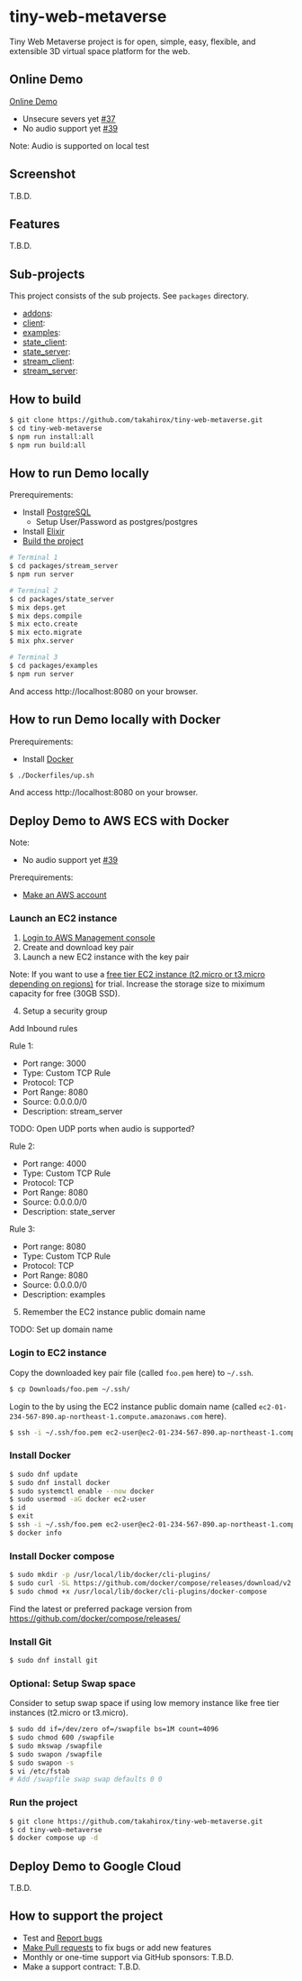 # tiny-web-metaverse

Tiny Web Metaverse project is for open, simple, easy, flexible, and extensible
3D virtual space platform for the web.

## Online Demo

[Online Demo](http://ec2-43-207-158-110.ap-northeast-1.compute.amazonaws.com:8080)

* Unsecure severs yet [#37](https://github.com/takahirox/tiny-web-metaverse/issues/37)
* No audio support yet [#39](https://github.com/takahirox/tiny-web-metaverse/issues/39)

Note: Audio is supported on local test

## Screenshot

T.B.D.

## Features

T.B.D.

## Sub-projects

This project consists of the sub projects. See `packages` directory.

* [addons](https://github.com/takahirox/tiny-web-metaverse/tree/main/packages/addons):
* [client](https://github.com/takahirox/tiny-web-metaverse/tree/main/packages/client):
* [examples](https://github.com/takahirox/tiny-web-metaverse/tree/main/packages/examples):
* [state_client](https://github.com/takahirox/tiny-web-metaverse/tree/main/packages/state_client):
* [state_server](https://github.com/takahirox/tiny-web-metaverse/tree/main/packages/state_server):
* [stream_client](https://github.com/takahirox/tiny-web-metaverse/tree/main/packages/stream_client):
* [stream_server](https://github.com/takahirox/tiny-web-metaverse/tree/main/packages/stream_server):

## How to build

```sh
$ git clone https://github.com/takahirox/tiny-web-metaverse.git
$ cd tiny-web-metaverse
$ npm run install:all
$ npm run build:all
```

## How to run Demo locally

Prerequirements:

* Install [PostgreSQL](https://www.postgresql.org/)
  * Setup User/Password as postgres/postgres
* Install [Elixir](https://elixir-lang.org/)
* [Build the project](#how-to-build)

```sh
# Terminal 1
$ cd packages/stream_server
$ npm run server

# Terminal 2
$ cd packages/state_server
$ mix deps.get
$ mix deps.compile
$ mix ecto.create
$ mix ecto.migrate
$ mix phx.server

# Terminal 3
$ cd packages/examples
$ npm run server
```

And access http://localhost:8080 on your browser.

## How to run Demo locally with Docker

Prerequirements:

* Install [Docker](https://www.docker.com/)

```sh
$ ./Dockerfiles/up.sh
```

And access http://localhost:8080 on your browser.

## Deploy Demo to AWS ECS with Docker

Note:

* No audio support yet [#39](https://github.com/takahirox/tiny-web-metaverse/issues/39)

Prerequirements:

* [Make an AWS account](https://aws.amazon.com/)

### Launch an EC2 instance

1. [Login to AWS Management console](https://aws.amazon.com/console/)
2. Create and download key pair
3. Launch a new EC2 instance with the key pair

Note: If you want to use a [free tier EC2 instance (t2.micro or t3.micro depending on regions)](https://aws.amazon.com/free/)
for trial. Increase the storage size to miximum capacity for free (30GB SSD).

4. Setup a security group

Add Inbound rules

Rule 1:
- Port range: 3000
- Type: Custom TCP Rule
- Protocol: TCP
- Port Range: 8080
- Source: 0.0.0.0/0
- Description: stream_server

TODO: Open UDP ports when audio is supported?

Rule 2:
- Port range: 4000
- Type: Custom TCP Rule
- Protocol: TCP
- Port Range: 8080
- Source: 0.0.0.0/0
- Description: state_server

Rule 3:
- Port range: 8080
- Type: Custom TCP Rule
- Protocol: TCP
- Port Range: 8080
- Source: 0.0.0.0/0
- Description: examples

5. Remember the EC2 instance public domain name

TODO: Set up domain name

### Login to EC2 instance

Copy the downloaded key pair file (called `foo.pem` here) to `~/.ssh`.

```sh
$ cp Downloads/foo.pem ~/.ssh/
```

Login to the by using the EC2 instance public domain name (called `ec2-01-234-567-890.ap-northeast-1.compute.amazonaws.com` here).

```sh
$ ssh -i ~/.ssh/foo.pem ec2-user@ec2-01-234-567-890.ap-northeast-1.compute.amazonaws.com
```

### Install Docker

```sh
$ sudo dnf update
$ sudo dnf install docker
$ sudo systemctl enable --now docker
$ sudo usermod -aG docker ec2-user
$ id
$ exit
$ ssh -i ~/.ssh/foo.pem ec2-user@ec2-01-234-567-890.ap-northeast-1.compute.amazonaws.com
$ docker info
```

### Install Docker compose

```sh
$ sudo mkdir -p /usr/local/lib/docker/cli-plugins/
$ sudo curl -SL https://github.com/docker/compose/releases/download/v2.22.0/docker-compose-linux-x86_64 -o /usr/local/lib/docker/cli-plugins/docker-compose
$ sudo chmod +x /usr/local/lib/docker/cli-plugins/docker-compose
```

Find the latest or preferred package version from https://github.com/docker/compose/releases/

### Install Git

```sh
$ sudo dnf install git
```

### Optional: Setup Swap space

Consider to setup swap space if using low memory instance like free tier instances
(t2.micro or t3.micro).

```sh
$ sudo dd if=/dev/zero of=/swapfile bs=1M count=4096
$ sudo chmod 600 /swapfile
$ sudo mkswap /swapfile
$ sudo swapon /swapfile
$ sudo swapon -s
$ vi /etc/fstab
# Add /swapfile swap swap defaults 0 0
```

### Run the project

```sh
$ git clone https://github.com/takahirox/tiny-web-metaverse.git
$ cd tiny-web-metaverse
$ docker compose up -d
```

## Deploy Demo to Google Cloud

T.B.D.

## How to support the project

* Test and [Report bugs](https://github.com/takahirox/tiny-web-metaverse/issues)
* [Make Pull requests](https://github.com/takahirox/tiny-web-metaverse/pulls) to fix bugs or add new features
* Monthly or one-time support via GitHub sponsors: T.B.D.
* Make a support contract: T.B.D.
